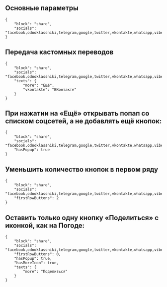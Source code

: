 ## Основные параметры

    {
        "block": "share",
        "socials": "facebook,odnoklassniki,telegram,google,twitter,vkontakte,whatsapp,viber"
    }

## Передача кастомных переводов

    {
        "block": "share",
        "socials": "facebook,odnoklassniki,telegram,google,twitter,vkontakte,whatsapp,viber",
        "texts": {
            "more": "Ещё",
            "vkontakte": "ВКонтакте"
        }
    }

## При нажатии на «Ещё» открывать попап со списком соцсетей, а не добавлять ещё кнопок:

    {
        "block": "share",
        "socials": "facebook,odnoklassniki,telegram,google,twitter,vkontakte,whatsapp,viber",
        "hasPopup": true
    }

## Уменьшить количество кнопок в первом ряду

    {
        "block": "share",
        "socials": "facebook,odnoklassniki,telegram,google,twitter,vkontakte,whatsapp,viber",
        "firstRowButtons": 2
    }

## Оставить только одну кнопку «Поделиться» с иконкой, как на Погоде:

    {
        "block": "share",
        "socials": "facebook,odnoklassniki,telegram,google,twitter,vkontakte,whatsapp,viber",
        "firstRowButtons": 0,
        "hasPopup": true,
        "hasMoreIcon": true,
        "texts": {
            "more": "Поделиться"
        }
    }
